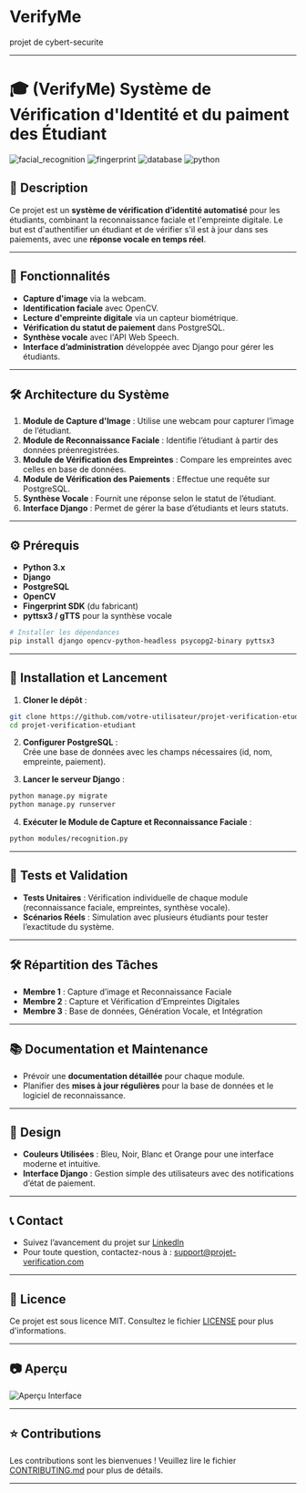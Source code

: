 # VerifyMe
projet de cybert-securite

---

# 🎓 (VerifyMe) Système de Vérification d'Identité et du paiment des Étudiant   

![facial_recognition](https://img.shields.io/badge/Reconnaissance-Faciale-green) ![fingerprint](https://img.shields.io/badge/Identification-Empreinte%20Digitale-blue) ![database](https://img.shields.io/badge/Base%20de%20données-PostgreSQL-orange) ![python](https://img.shields.io/badge/Backend-Python%20%7C%20Django-yellow)

## 📖 Description  
Ce projet est un **système de vérification d’identité automatisé** pour les étudiants, combinant la reconnaissance faciale et l'empreinte digitale. Le but est d'authentifier un étudiant et de vérifier s'il est à jour dans ses paiements, avec une **réponse vocale en temps réel**.  

---

## 🎯 Fonctionnalités  
- **Capture d'image** via la webcam.  
- **Identification faciale** avec OpenCV.  
- **Lecture d'empreinte digitale** via un capteur biométrique.  
- **Vérification du statut de paiement** dans PostgreSQL.  
- **Synthèse vocale** avec l'API Web Speech.  
- **Interface d’administration** développée avec Django pour gérer les étudiants.  

---

## 🛠️ Architecture du Système  
1. **Module de Capture d'Image** : Utilise une webcam pour capturer l’image de l’étudiant.  
2. **Module de Reconnaissance Faciale** : Identifie l’étudiant à partir des données préenregistrées.  
3. **Module de Vérification des Empreintes** : Compare les empreintes avec celles en base de données.  
4. **Module de Vérification des Paiements** : Effectue une requête sur PostgreSQL.  
5. **Synthèse Vocale** : Fournit une réponse selon le statut de l’étudiant.  
6. **Interface Django** : Permet de gérer la base d’étudiants et leurs statuts.

---

## ⚙️ Prérequis  
- **Python 3.x**  
- **Django**  
- **PostgreSQL**  
- **OpenCV**  
- **Fingerprint SDK** (du fabricant)  
- **pyttsx3 / gTTS** pour la synthèse vocale

```bash
# Installer les dépendances
pip install django opencv-python-headless psycopg2-binary pyttsx3
```

---

## 🚀 Installation et Lancement  
1. **Cloner le dépôt** :  
```bash
git clone https://github.com/votre-utilisateur/projet-verification-etudiant.git
cd projet-verification-etudiant
```

2. **Configurer PostgreSQL** :  
Crée une base de données avec les champs nécessaires (id, nom, empreinte, paiement).

3. **Lancer le serveur Django** :  
```bash
python manage.py migrate
python manage.py runserver
```

4. **Exécuter le Module de Capture et Reconnaissance Faciale** :  
```bash
python modules/recognition.py
```

---

## 🧪 Tests et Validation  
- **Tests Unitaires** : Vérification individuelle de chaque module (reconnaissance faciale, empreintes, synthèse vocale).  
- **Scénarios Réels** : Simulation avec plusieurs étudiants pour tester l’exactitude du système.  

---

## 🛠️ Répartition des Tâches  
- **Membre 1** : Capture d’image et Reconnaissance Faciale  
- **Membre 2** : Capture et Vérification d’Empreintes Digitales  
- **Membre 3** : Base de données, Génération Vocale, et Intégration  

---

## 📚 Documentation et Maintenance  
- Prévoir une **documentation détaillée** pour chaque module.  
- Planifier des **mises à jour régulières** pour la base de données et le logiciel de reconnaissance.  

---

## 🎨 Design  
- **Couleurs Utilisées** : Bleu, Noir, Blanc et Orange pour une interface moderne et intuitive.  
- **Interface Django** : Gestion simple des utilisateurs avec des notifications d’état de paiement.

---

## 📞 Contact  
- Suivez l’avancement du projet sur [LinkedIn](https://www.linkedin.com/in/roberto-landry-ngueagho-tiodong-7a0989223/)  
- Pour toute question, contactez-nous à : support@projet-verification.com  

---

## 📝 Licence  
Ce projet est sous licence MIT. Consultez le fichier [LICENSE](LICENSE) pour plus d'informations.

---

## 📷 Aperçu  
![Aperçu Interface](https://via.placeholder.com/800x400?text=Interface+de+Capture+et+Paiement)

---

## ⭐ Contributions  
Les contributions sont les bienvenues ! Veuillez lire le fichier [CONTRIBUTING.md](CONTRIBUTING.md) pour plus de détails.

---

